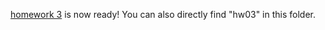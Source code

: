 [homework 3](https://github.com/Maria815/STAT545-hw-Guo-Maria/blob/master/hw03/hw03.md) is now ready! You can also directly find "hw03" in this folder.
 